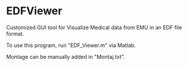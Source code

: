# EDFViewer
Customized GUI tool for Visualize Medical data from EMU in an EDF file format.

To use this program, run "EDF_Viewer.m" via Matlab.

Montage can be manually added in "Montaj.txt".
